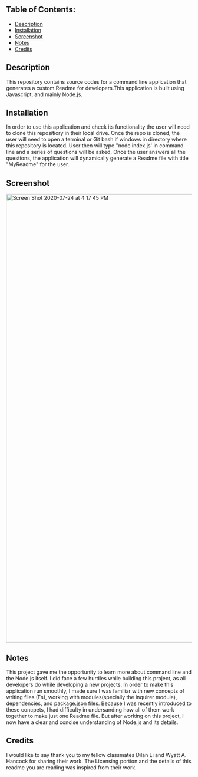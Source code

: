 ## Table of Contents:
- [Description](#description)
- [Installation](#installation)
- [Screenshot](#Screenshot)
- [Notes](#Notes)
- [Credits](#Credits)

 ## Description 
This repository contains source codes for a command line application that generates a custom Readme for developers.This application is built using Javascript, and mainly Node.js.

## Installation
In order to use this application and check its functionality the user will need to clone this repositiory in their local drive. Once the repo is cloned, the user will need to open a terminal or Git bash if windows in directory where this repository is located. User then will type "node index.js' in command line and a series of questions will be asked. Once the user answers all the questions, the application will dynamically generate a Readme file with title "MyReadme" for the user.

## Screenshot
<img width="1217" alt="Screen Shot 2020-07-24 at 4 17 45 PM" src="https://user-images.githubusercontent.com/61152071/88440143-587e9500-cdca-11ea-8ff5-0ac3df4ccbc9.png">


## Notes
This project gave me the opportunity to learn more about command line and the Node.js itself. I did face a few hurdles while building this project, as all developers do while developing a new projects. In order to make this application run smoothly, I made sure I was familiar with new concepts of writing files (Fs), working with modules(specially the inquirer module), dependencies, and package.json files. Because I was recently introduced to these concpets, I had difficulty in undersanding how all of them work together to make just one Readme file. But after working on this project, I now have a clear and concise understanding of Node.js and its details.


## Credits
I would like to say thank you to my fellow classmates Dilan Li and Wyatt A. Hancock for sharing their work. The Licensing portion and the details of this readme you are reading was inspired from their work.
